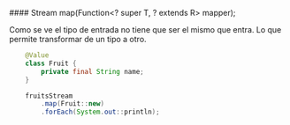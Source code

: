####<R> Stream<R> map(Function<? super T, ? extends R> mapper);

Como se ve el tipo de entrada no tiene que ser el mismo que entra. Lo
que permite transformar de un tipo a otro.
<!-- .element: class="fragment" -->


```java
	@Value
    class Fruit {
        private final String name;
    }

    fruitsStream
        .map(Fruit::new)
        .forEach(System.out::println);
```
<!-- .element: class="fragment" -->


